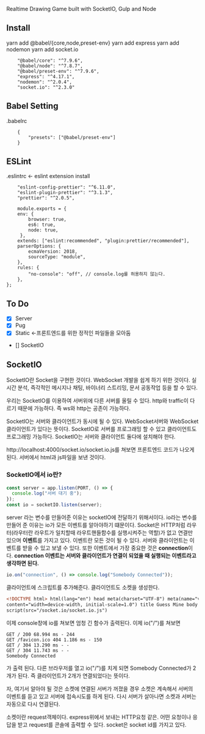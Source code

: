Realtime Drawing Game built with SocketIO, Gulp and Node

## Install

yarn add @babel/{core,node,preset-env}
yarn add express
yarn add nodemon
yarn add socket.io

```
    "@babel/core": "^7.9.6",
    "@babel/node": "^7.8.7",
    "@babel/preset-env": "^7.9.6",
    "express": "^4.17.1",
    "nodemon": "^2.0.4",
    "socket.io": "^2.3.0"
```

## Babel Setting

.babelrc

```
    {
        "presets": ["@babel/preset-env"]
    }

```

## ESLint

.eslintrc <- eslint extension install

```
    "eslint-config-prettier": "^6.11.0",
    "eslint-plugin-prettier": "^3.1.3",
    "prettier": "^2.0.5",
```

```
    module.exports = {
    env: {
        browser: true,
        es6: true,
        node: true,
     },
    extends: ["eslint:recommended", "plugin:prettier/recommended"],
    parserOptions: {
        ecmaVersion: 2018,
        sourceType: "module",
    },
    rules: {
        "no-console": "off", // console.log를 허용하지 않는다.
    },
};
```

## To Do

- [x] Server
- [x] Pug
- [x] Static <-프론트엔드를 위한 정적인 파일들을 모아둠
- [] SocketIO

## SocketIO

SocketIO란 Socket을 구현한 것이다. WebSocket 개발을 쉽게 하기 위한 것이다.
실시간 분석, 즉각적인 메시지나 채팅, 바이너리 스트리밍, 문서 공동작업 등을 할 수 있다.

우리는 SocketIO를 이용하여 서버위에 다른 서버를 올릴 수 있다. http와 traffic이 다르기 때문에 가능하다. 즉 ws와 http는 공존이 가능하다.

SocketIO는 서버와 클라이언트가 동시에 될 수 있다. WebSocket서버와 WebSocket클라이언트가 있다는 뜻이다. SocketIO로 서버를 프로그래밍 할 수 있고 클라이언트도 프로그래밍 가능하다. SocketIO는 서버와 클라이언트 둘다에 설치해야 한다.

http://localhost:4000/socket.io/socket.io.js를 쳐보면 프론트엔드 코드가 나오게 된다. 서버에서 html과 js파일을 보낸 것이다.

### SocketIO에서 io란?

```javascript
const server = app.listen(PORT, () => {
  console.log("서버 대기 중");
});
const io = socketIO.listen(server);
```

server 라는 변수를 만들어준 이유는 socketIO에 전달하기 위해서이다.
io라는 변수를 만들어 준 이유는 io가 모든 이벤트를 알아야하기 떄문이다. Socket은 HTTP처럼 라우터(라우터란 라우트가 일치할때 라우트핸들함수를 실행시켜주는 역할)가 없고 연결만 있으며 **이벤트**를 가지고 있다. 이벤트란 모든 것이 될 수 있다. 서버와 클라이언트는 이벤트를 받을 수 있고 보낼 수 있다. 또한 이벤트에서 가장 중요한 것은 **connection**이다.
**connection 이벤트는 서버와 클라이언트가 연결이 되었을 때 실행되는 이벤트라고 생각하면 된다.**

```javascript
io.on("connection", () => console.log("Somebody Connected"));
```

클라이언트에 스크립트를 추가해준다. 클라이언트도 소켓을 생성한다.

```html
<!DOCTYPE html> html(lang="en") head meta(charset="UTF-8") meta(name="viewport",
content="width=device-width, initial-scale=1.0") title Guess Mine body h1 Hello
script(src="/socket.io/socket.io.js")
```

이제 console창에 io를 쳐보면 엄청 긴 함수가 출력된다. 이제 io("/")를 쳐보면

```
GET / 200 68.994 ms - 244
GET /favicon.ico 404 1.186 ms - 150
GET / 304 13.290 ms - -
GET / 304 11.743 ms - -
Somebody Connected
```

가 출력 된다. 다른 브라우저를 열고 io("/")를 치게 되면 Somebody Connected가 2개가 된다. 즉 클라이언트가 2개가 연결되었다는 뜻이다.

자, 여기서 알아야 될 것은 소켓에 연결된 서버가 꺼졌을 경우 소켓은 계속해서 서버의 이벤트를 듣고 있고 서버에 접속시도를 하게 된다. 다시 서버가 살아나면 소켓과 서버는 자동으로 다시 연결된다.

소켓이란 request객체이다. express위에서 보내는 HTTP요청 같은.
어떤 요청이나 응답을 받고 request를 콘솔에 출력할 수 있다.
socket은 socket id를 가지고 있다.
